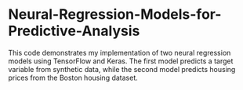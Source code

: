# Neural-Regression-Models-for-Predictive-Analysis
This code demonstrates my implementation of two neural regression models using TensorFlow and Keras. The first model predicts a target variable from synthetic data, while the second model predicts housing prices from the Boston housing dataset.
